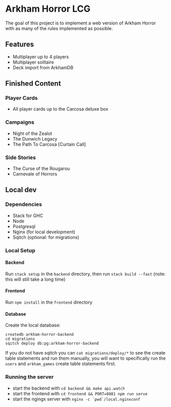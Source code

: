 # Arkham Horror LCG

The goal of this project is to implement a web version of Arkham Horror with as
many of the rules implemented as possible.

##

## Features

* Multiplayer up to 4 players
* Multiplayer solitaire
* Deck import from ArkhamDB

## Finished Content

### Player Cards

* All player cards up to the Carcosa deluxe box

### Campaigns

* Night of the Zealot
* The Dunwich Legacy
* The Path To Carcosa [Curtain Call]

### Side Stories

* The Curse of the Rougarou
* Carnevale of Horrors

## Local dev

### Dependencies

* Stack for GHC
* Node
* Postgresql
* Nginx (for local development)
* Sqitch (optional: for migrations)

### Local Setup

#### Backend

Run `stack setup` in the `backend` directory, then run `stack build --fast` (note: this will still take a long time)

#### Frontend

Run `npm install` in the `frontend` directory

#### Database
Create the local database:

```
createdb arkham-horror-backend
cd migrations
sqitch deploy db:pg:arkham-horror-backend
```

If you do not have sqitch you can `cat migrations/deploy/*` to see the create
table statements and run them manually, you will want to specifically run the
`users` and `arkham_games` create table statements first.

### Running the server

* start the backend with `cd backend && make api.watch`
* start the frontend with `cd frontend && PORT=8081 npm run serve`
* start the ngingx server with ``nginx -c `pwd`/local.nginxconf``
